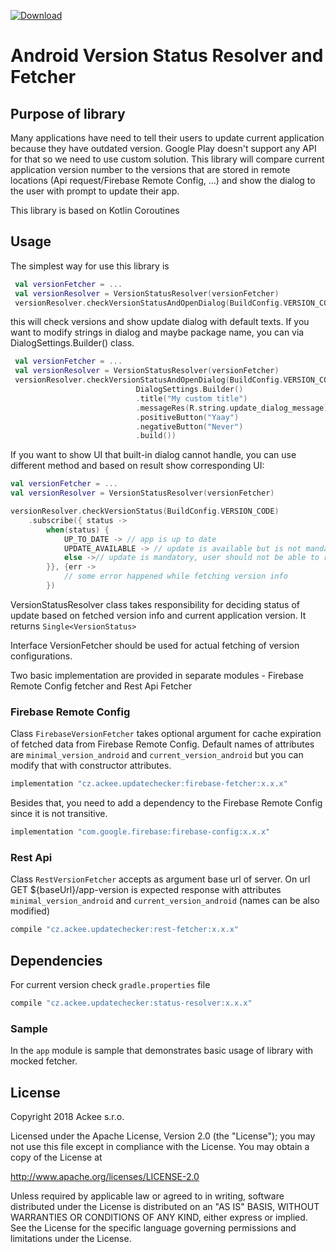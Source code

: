 [ ![Download](https://api.bintray.com/packages/ackeecz/version-update-handler/status-resolver/images/download.svg) ](https://bintray.com/ackeecz/version-update-handler/status-resolver/_latestVersion)

# Android Version Status Resolver and Fetcher

## Purpose of library
Many applications have need to tell their users to update current application because they have outdated version. Google Play doesn't support any API for that so we need to use custom solution.  This library will compare current application version number to the versions that are stored in remote locations (Api request/Firebase Remote Config, ...) and show the dialog to the user with prompt to update their app.


This library is based on Kotlin Coroutines
## Usage
The simplest way for use this library is
```kotlin
 val versionFetcher = ...
 val versionResolver = VersionStatusResolver(versionFetcher)
 versionResolver.checkVersionStatusAndOpenDialog(BuildConfig.VERSION_CODE, getSupportFragmentManager())
```

this will check versions and show update dialog with default texts. If you want to modify strings in dialog and maybe package name, you can via DialogSettings.Builder() class.

```kotlin
 val versionFetcher = ...
 val versionResolver = VersionStatusResolver(versionFetcher)
 versionResolver.checkVersionStatusAndOpenDialog(BuildConfig.VERSION_CODE, getSupportFragmentManager(),
                            DialogSettings.Builder()
                            .title("My custom title")
                            .messageRes(R.string.update_dialog_message)
                            .positiveButton("Yaay")
                            .negativeButton("Never")
                            .build())
```


If you want to show UI that built-in dialog cannot handle, you can use different method and based on result show corresponding UI:

```kotlin
val versionFetcher = ...
val versionResolver = VersionStatusResolver(versionFetcher)

versionResolver.checkVersionStatus(BuildConfig.VERSION_CODE)
    .subscribe({ status ->
        when(status) {
            UP_TO_DATE -> // app is up to date
            UPDATE_AVAILABLE -> // update is available but is not mandatory
            else ->// update is mandatory, user should not be able to run app
        }}, {err ->
            // some error happened while fetching version info
        })

```
VersionStatusResolver class takes responsibility for deciding status of update based on fetched version info and current application version. It returns `Single<VersionStatus>`

Interface VersionFetcher should be used for actual fetching of version configurations.

Two basic implementation are provided in separate modules - Firebase Remote Config fetcher and Rest Api Fetcher

### Firebase Remote Config
Class `FirebaseVersionFetcher` takes optional argument for cache expiration of fetched data from Firebase Remote Config. Default names of attributes are `minimal_version_android` and `current_version_android` but you can modify that with constructor attributes.
```groovy
implementation "cz.ackee.updatechecker:firebase-fetcher:x.x.x"
```
Besides that, you need to add a dependency to the Firebase Remote Config since it is not transitive.
```groovy
implementation "com.google.firebase:firebase-config:x.x.x"
```


### Rest Api
Class `RestVersionFetcher` accepts as argument base url of server. On url GET ${baseUrl}/app-version is expected response with attributes  `minimal_version_android` and `current_version_android` (names can be also modified)
```groovy
compile "cz.ackee.updatechecker:rest-fetcher:x.x.x"
```
## Dependencies
For current version check `gradle.properties` file
```groovy
compile "cz.ackee.updatechecker:status-resolver:x.x.x"
```


### Sample

In the `app` module is sample that demonstrates basic usage of library with mocked fetcher.


## License
Copyright 2018 Ackee s.r.o.

Licensed under the Apache License, Version 2.0 (the "License");
you may not use this file except in compliance with the License.
You may obtain a copy of the License at

http://www.apache.org/licenses/LICENSE-2.0

Unless required by applicable law or agreed to in writing, software
distributed under the License is distributed on an "AS IS" BASIS,
WITHOUT WARRANTIES OR CONDITIONS OF ANY KIND, either express or implied.
See the License for the specific language governing permissions and
limitations under the License.
